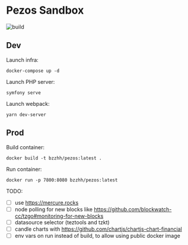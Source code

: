 # Pezos Sandbox

![build](https://github.com/bzzhh/pezos-sandbox/workflows/reboot/badge.svg)

## Dev

Launch infra:

```
docker-compose up -d
```

Launch PHP server:

```
symfony serve
```

Launch webpack:

```
yarn dev-server
```

## Prod

Build container:

```
docker build -t bzzhh/pezos:latest .
```

Run container:

```
docker run -p 7800:8080 bzzhh/pezos:latest
```

TODO:

-   [ ] use https://mercure.rocks
-   [ ] node polling for new blocks like https://github.com/blockwatch-cc/tzgo#monitoring-for-new-blocks
-   [ ] datasource selector (teztools and tzkt)
-   [ ] candle charts with https://github.com/chartjs/chartjs-chart-financial
-   [ ] env vars on run instead of build, to allow using public docker image
